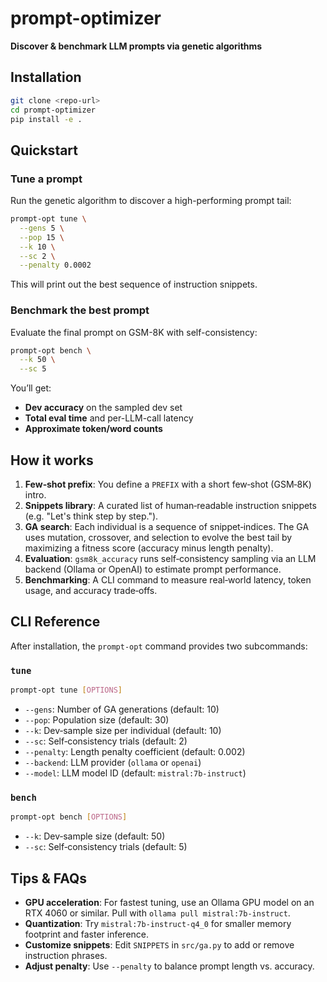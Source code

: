 # prompt-optimizer

**Discover & benchmark LLM prompts via genetic algorithms**

## Installation

```bash
git clone <repo-url>
cd prompt-optimizer
pip install -e .
```

## Quickstart

### Tune a prompt

Run the genetic algorithm to discover a high-performing prompt tail:

```bash
prompt-opt tune \
  --gens 5 \
  --pop 15 \
  --k 10 \
  --sc 2 \
  --penalty 0.0002
```

This will print out the best sequence of instruction snippets.

### Benchmark the best prompt

Evaluate the final prompt on GSM-8K with self-consistency:

```bash
prompt-opt bench \
  --k 50 \
  --sc 5
```

You’ll get:

* **Dev accuracy** on the sampled dev set
* **Total eval time** and per-LLM-call latency
* **Approximate token/word counts**

## How it works

1. **Few‑shot prefix**: You define a `PREFIX` with a short few‑shot (GSM‑8K) intro.
2. **Snippets library**: A curated list of human‑readable instruction snippets (e.g. "Let's think step by step.").
3. **GA search**: Each individual is a sequence of snippet‑indices. The GA uses mutation, crossover, and selection to evolve the best tail by maximizing a fitness score (accuracy minus length penalty).
4. **Evaluation**: `gsm8k_accuracy` runs self‑consistency sampling via an LLM backend (Ollama or OpenAI) to estimate prompt performance.
5. **Benchmarking**: A CLI command to measure real‑world latency, token usage, and accuracy trade‑offs.

## CLI Reference

After installation, the `prompt-opt` command provides two subcommands:

### `tune`

```bash
prompt-opt tune [OPTIONS]
```

* `--gens`: Number of GA generations (default: 10)
* `--pop`: Population size (default: 30)
* `--k`: Dev‑sample size per individual (default: 10)
* `--sc`: Self‑consistency trials (default: 2)
* `--penalty`: Length penalty coefficient (default: 0.002)
* `--backend`: LLM provider (`ollama` or `openai`)
* `--model`: LLM model ID (default: `mistral:7b-instruct`)

### `bench`

```bash
prompt-opt bench [OPTIONS]
```

* `--k`: Dev‑sample size (default: 50)
* `--sc`: Self‑consistency trials (default: 5)

## Tips & FAQs

* **GPU acceleration**: For fastest tuning, use an Ollama GPU model on an RTX 4060 or similar. Pull with `ollama pull mistral:7b-instruct`.
* **Quantization**: Try `mistral:7b-instruct-q4_0` for smaller memory footprint and faster inference.
* **Customize snippets**: Edit `SNIPPETS` in `src/ga.py` to add or remove instruction phrases.
* **Adjust penalty**: Use `--penalty` to balance prompt length vs. accuracy.
